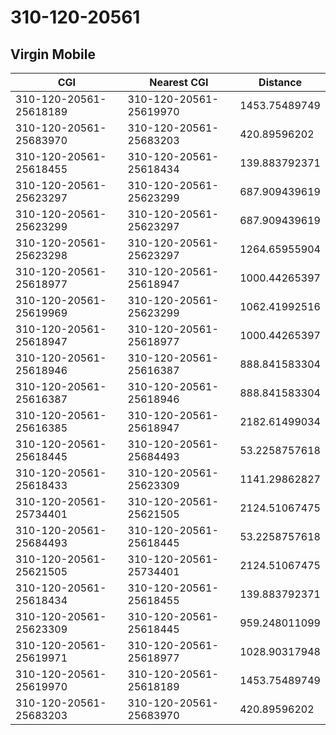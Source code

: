 # 310-120-20561
## Virgin Mobile


| CGI | Nearest CGI | Distance |
|-----|-------------|----------|
| 310-120-20561-25618189 | 310-120-20561-25619970 | 1453.75489749 |
| 310-120-20561-25683970 | 310-120-20561-25683203 | 420.89596202 |
| 310-120-20561-25618455 | 310-120-20561-25618434 | 139.883792371 |
| 310-120-20561-25623297 | 310-120-20561-25623299 | 687.909439619 |
| 310-120-20561-25623299 | 310-120-20561-25623297 | 687.909439619 |
| 310-120-20561-25623298 | 310-120-20561-25623297 | 1264.65955904 |
| 310-120-20561-25618977 | 310-120-20561-25618947 | 1000.44265397 |
| 310-120-20561-25619969 | 310-120-20561-25623299 | 1062.41992516 |
| 310-120-20561-25618947 | 310-120-20561-25618977 | 1000.44265397 |
| 310-120-20561-25618946 | 310-120-20561-25616387 | 888.841583304 |
| 310-120-20561-25616387 | 310-120-20561-25618946 | 888.841583304 |
| 310-120-20561-25616385 | 310-120-20561-25618947 | 2182.61499034 |
| 310-120-20561-25618445 | 310-120-20561-25684493 | 53.2258757618 |
| 310-120-20561-25618433 | 310-120-20561-25623309 | 1141.29862827 |
| 310-120-20561-25734401 | 310-120-20561-25621505 | 2124.51067475 |
| 310-120-20561-25684493 | 310-120-20561-25618445 | 53.2258757618 |
| 310-120-20561-25621505 | 310-120-20561-25734401 | 2124.51067475 |
| 310-120-20561-25618434 | 310-120-20561-25618455 | 139.883792371 |
| 310-120-20561-25623309 | 310-120-20561-25618445 | 959.248011099 |
| 310-120-20561-25619971 | 310-120-20561-25618977 | 1028.90317948 |
| 310-120-20561-25619970 | 310-120-20561-25618189 | 1453.75489749 |
| 310-120-20561-25683203 | 310-120-20561-25683970 | 420.89596202 |
